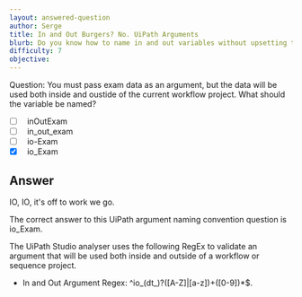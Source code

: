 ```yaml
---
layout: answered-question
author: Serge
title: In and Out Burgers? No. UiPath Arguments
blurb: Do you know how to name in and out variables without upsetting the UiPath Studio Analyzer?
difficulty: 7
objective: 
---
```


Question: You must pass exam data as an argument, but the data will be used both inside and oustide of the current workflow project. What should the variable be named? 

- [ ] &nbsp;  inOutExam
- [ ] &nbsp;  in_out_exam
- [ ] &nbsp;  io-Exam
- [x] &nbsp;  io_Exam

## Answer

IO, IO, it's off to work we go.

The correct answer to this UiPath argument naming convention question is io_Exam.

The UiPath Studio analyser uses the following RegEx to validate an argument that will be used both inside and outside of a workflow or sequence project.

- In and Out Argument Regex: ^io_(dt_)?([A-Z]|[a-z])+([0-9])*$.

